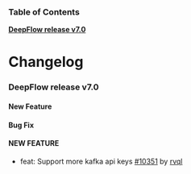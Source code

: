 ### Table of Contents

**[DeepFlow release v7.0](#v7.0)**<br/>

# Changelog

### <a id="v7.0"></a>DeepFlow release v7.0

#### New Feature

#### Bug Fix



#### NEW FEATURE
* feat: Support more kafka api keys [#10351](https://github.com/deepflowio/deepflow/pull/10351) by [rvql](https://github.com/rvql)
